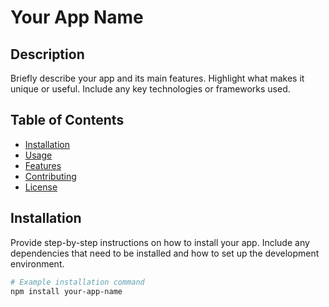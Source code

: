 # Your App Name


## Description

Briefly describe your app and its main features. Highlight what makes it unique or useful. Include any key technologies or frameworks used.

## Table of Contents

- [Installation](#installation)
- [Usage](#usage)
- [Features](#features)
- [Contributing](#contributing)
- [License](#license)

## Installation

Provide step-by-step instructions on how to install your app. Include any dependencies that need to be installed and how to set up the development environment.

```bash
# Example installation command
npm install your-app-name
